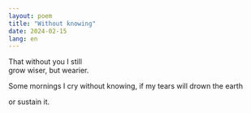 ```yaml
---
layout: poem
title: "Without knowing"
date: 2024-02-15
lang: en
---
```


That without you I still  
grow wiser, but wearier.

Some mornings I cry without
knowing, if my tears will drown the earth

or sustain it.